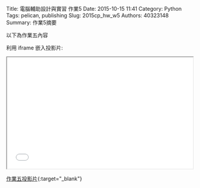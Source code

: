 Title: 電腦輔助設計與實習 作業5
Date: 2015-10-15 11:41
Category: Python
Tags: pelican, publishing
Slug: 2015cp_hw_w5
Authors: 40323148
Summary: 作業5摘要

以下為作業五內容

利用 iframe 嵌入投影片:

<iframe src="simplest4.html" width="500" height="300"></iframe>

[作業五投影片](simplest4.html){:target="_blank"}
